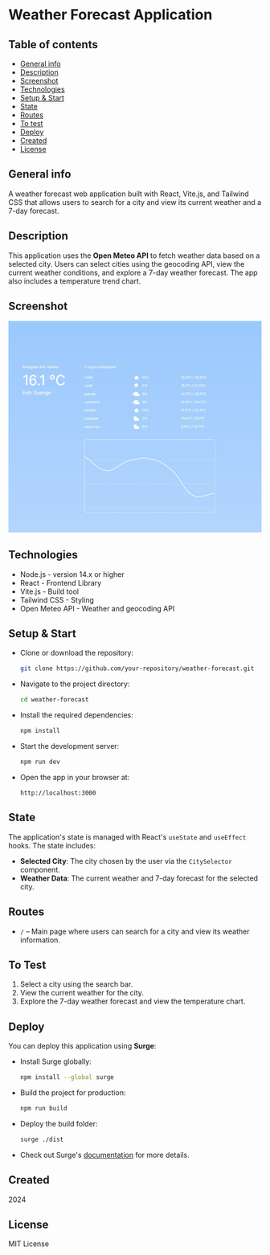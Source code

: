 # Weather Forecast Application

## Table of contents
* [General info](#general-info)
* [Description](#description)
* [Screenshot](#screenshot)
* [Technologies](#technologies)
* [Setup & Start](#setup)
* [State](#state)
* [Routes](#routes)
* [To test](#to-test)
* [Deploy](#deploy)
* [Created](#created)
* [License](#license)

## General info <a id="general-info"></a>

A weather forecast web application built with React, Vite.js, and Tailwind CSS that allows users to search for a city and view its current weather and a 7-day forecast.

## Description <a id="description"></a>

This application uses the **Open Meteo API** to fetch weather data based on a selected city. Users can select cities using the geocoding API, view the current weather conditions, and explore a 7-day weather forecast. The app also includes a temperature trend chart.

## Screenshot <a id="screenshot"></a>

![Weather Forecast](./public/weather-app-screenshot.jpg)

## Technologies <a id="technologies"></a>

* Node.js - version 14.x or higher
* React - Frontend Library
* Vite.js - Build tool
* Tailwind CSS - Styling
* Open Meteo API - Weather and geocoding API

## Setup & Start <a id="setup"></a>

* Clone or download the repository:

    ```sh
    git clone https://github.com/your-repository/weather-forecast.git
    ```

* Navigate to the project directory:

    ```sh
    cd weather-forecast
    ```

* Install the required dependencies:

    ```sh
    npm install
    ```

* Start the development server:

    ```sh
    npm run dev
    ```

* Open the app in your browser at:

    ```plaintext
    http://localhost:3000
    ```

## State <a id="state"></a>

The application's state is managed with React's `useState` and `useEffect` hooks. The state includes:
- **Selected City**: The city chosen by the user via the `CitySelector` component.
- **Weather Data**: The current weather and 7-day forecast for the selected city.

## Routes <a id="routes"></a>

- `/` – Main page where users can search for a city and view its weather information.

## To Test <a id="to-test"></a>

1. Select a city using the search bar.
2. View the current weather for the city.
3. Explore the 7-day weather forecast and view the temperature chart.

## Deploy <a id="deploy"></a>

You can deploy this application using **Surge**:

* Install Surge globally:

    ```sh
    npm install --global surge
    ```

* Build the project for production:

    ```sh
    npm run build
    ```

* Deploy the build folder:

    ```sh
    surge ./dist
    ```

* Check out Surge's [documentation](https://surge.sh/) for more details.

## Created <a id="created"></a>

2024

## License <a id="license"></a>

MIT License
